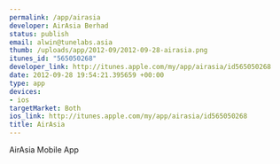 ```yaml
--- 
permalink: /app/airasia
developer: AirAsia Berhad
status: publish
email: alwin@tunelabs.asia
thumb: /uploads/app/2012-09/2012-09-28-airasia.png
itunes_id: "565050268"
developer_link: http://itunes.apple.com/my/app/airasia/id565050268
date: 2012-09-28 19:54:21.395659 +00:00
type: app
devices: 
- ios
targetMarket: Both
ios_link: http://itunes.apple.com/my/app/airasia/id565050268
title: AirAsia
---
```


AirAsia Mobile App
